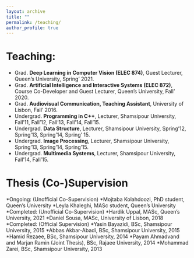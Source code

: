 ```yaml
---
layout: archive
title: ""
permalink: /teaching/
author_profile: true
---
```


Teaching:
======
* Grad. <b>Deep Learning in Computer Vision (ELEC 874)</b>, Guest Lecturer, Queen’s University, Spring’ 2021.
* Grad. <b>Artificial Intelligence and Interactive Systems (ELEC 872)</b>, Course Co-Developer and Guest Lecturer, Queen’s University, Fall’ 2020.
* Grad. <b>Audiovisual Communication, Teaching Assistant</b>, University of Lisbon, Fall’ 2016.
* Undergrad. <b>Programming in C++</b>, Lecturer, Shamsipour University, Fall’11, Fall’12, Fall’13, Fall’14, Fall’15.
* Undergrad. <b>Data Structure</b>, Lecturer, Shamsipour University, Spring’12, Spring’13, Spring’14, Spring’ 15.
* Undergrad. <b>Image Processing</b>, Lecturer, Shamsipour University, Spring’13, Spring’14, Spring’15.
* Undergrad. <b>Multimedia Systems</b>, Lecturer, Shamsipour University, Fall’14, Fall’15.

Thesis (Co-)Supervision
======

*Ongoing: (Unofficial Co-Supervision)
  *Mojtaba Kolahdoozi, PhD student, Queen’s University
  *Leyla Khaleghi, MASc student, Queen’s University
*Completed: (Unofficial Co-Supervision)
  *Hardik Uppal, MASc, Queen’s University, 2021
  *Daniel Sousa, MASc, University of Lisbon, 2018
*Completed: (Official Supervision)
  *Yasin Bayazidi, BSc, Shamsipour University, 2015
  *Abbas Akbar-Abadi, BSc, Shamsipour University, 2015
  *Hamid Rezaee, BSc, Shamsipour University, 2014
  *Payam Ahmadvand and Marjan Ramin (Joint Thesis), BSc, Rajaee University, 2014
  *Mohammad Zarei, BSc, Shamsipour University, 2013